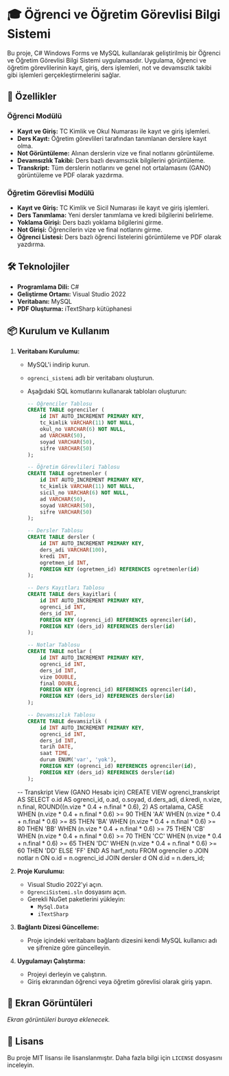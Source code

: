 # 🎓 Öğrenci ve Öğretim Görevlisi Bilgi Sistemi

Bu proje, C# Windows Forms ve MySQL kullanılarak geliştirilmiş bir Öğrenci ve Öğretim Görevlisi Bilgi Sistemi uygulamasıdır. Uygulama, öğrenci ve öğretim görevlilerinin kayıt, giriş, ders işlemleri, not ve devamsızlık takibi gibi işlemleri gerçekleştirmelerini sağlar.

## 🚀 Özellikler

### Öğrenci Modülü

- **Kayıt ve Giriş:** TC Kimlik ve Okul Numarası ile kayıt ve giriş işlemleri.
- **Ders Kayıt:** Öğretim görevlileri tarafından tanımlanan derslere kayıt olma.
- **Not Görüntüleme:** Alınan derslerin vize ve final notlarını görüntüleme.
- **Devamsızlık Takibi:** Ders bazlı devamsızlık bilgilerini görüntüleme.
- **Transkript:** Tüm derslerin notlarını ve genel not ortalamasını (GANO) görüntüleme ve PDF olarak yazdırma.

### Öğretim Görevlisi Modülü

- **Kayıt ve Giriş:** TC Kimlik ve Sicil Numarası ile kayıt ve giriş işlemleri.
- **Ders Tanımlama:** Yeni dersler tanımlama ve kredi bilgilerini belirleme.
- **Yoklama Girişi:** Ders bazlı yoklama bilgilerini girme.
- **Not Girişi:** Öğrencilerin vize ve final notlarını girme.
- **Öğrenci Listesi:** Ders bazlı öğrenci listelerini görüntüleme ve PDF olarak yazdırma.

## 🛠️ Teknolojiler

- **Programlama Dili:** C#
- **Geliştirme Ortamı:** Visual Studio 2022
- **Veritabanı:** MySQL
- **PDF Oluşturma:** iTextSharp kütüphanesi

## 📦 Kurulum ve Kullanım

1. **Veritabanı Kurulumu:**
   - MySQL'i indirip kurun.
   - `ogrenci_sistemi` adlı bir veritabanı oluşturun.
   - Aşağıdaki SQL komutlarını kullanarak tabloları oluşturun:

     ```sql
     -- Öğrenciler Tablosu
     CREATE TABLE ogrenciler (
         id INT AUTO_INCREMENT PRIMARY KEY,
         tc_kimlik VARCHAR(11) NOT NULL,
         okul_no VARCHAR(6) NOT NULL,
         ad VARCHAR(50),
         soyad VARCHAR(50),
         sifre VARCHAR(50)
     );

     -- Öğretim Görevlileri Tablosu
     CREATE TABLE ogretmenler (
         id INT AUTO_INCREMENT PRIMARY KEY,
         tc_kimlik VARCHAR(11) NOT NULL,
         sicil_no VARCHAR(6) NOT NULL,
         ad VARCHAR(50),
         soyad VARCHAR(50),
         sifre VARCHAR(50)
     );

     -- Dersler Tablosu
     CREATE TABLE dersler (
         id INT AUTO_INCREMENT PRIMARY KEY,
         ders_adi VARCHAR(100),
         kredi INT,
         ogretmen_id INT,
         FOREIGN KEY (ogretmen_id) REFERENCES ogretmenler(id)
     );

     -- Ders Kayıtları Tablosu
     CREATE TABLE ders_kayitlari (
         id INT AUTO_INCREMENT PRIMARY KEY,
         ogrenci_id INT,
         ders_id INT,
         FOREIGN KEY (ogrenci_id) REFERENCES ogrenciler(id),
         FOREIGN KEY (ders_id) REFERENCES dersler(id)
     );

     -- Notlar Tablosu
     CREATE TABLE notlar (
         id INT AUTO_INCREMENT PRIMARY KEY,
         ogrenci_id INT,
         ders_id INT,
         vize DOUBLE,
         final DOUBLE,
         FOREIGN KEY (ogrenci_id) REFERENCES ogrenciler(id),
         FOREIGN KEY (ders_id) REFERENCES dersler(id)
     );

     -- Devamsızlık Tablosu
     CREATE TABLE devamsizlik (
         id INT AUTO_INCREMENT PRIMARY KEY,
         ogrenci_id INT,
         ders_id INT,
         tarih DATE,
         saat TIME,
         durum ENUM('var', 'yok'),
         FOREIGN KEY (ogrenci_id) REFERENCES ogrenciler(id),
         FOREIGN KEY (ders_id) REFERENCES dersler(id)
     );
    -- Transkript View (GANO Hesabı için)
CREATE VIEW ogrenci_transkript AS
SELECT
    o.id AS ogrenci_id,
    o.ad,
    o.soyad,
    d.ders_adi,
    d.kredi,
    n.vize,
    n.final,
    ROUND((n.vize * 0.4 + n.final * 0.6), 2) AS ortalama,
    CASE
        WHEN (n.vize * 0.4 + n.final * 0.6) >= 90 THEN 'AA'
        WHEN (n.vize * 0.4 + n.final * 0.6) >= 85 THEN 'BA'
        WHEN (n.vize * 0.4 + n.final * 0.6) >= 80 THEN 'BB'
        WHEN (n.vize * 0.4 + n.final * 0.6) >= 75 THEN 'CB'
        WHEN (n.vize * 0.4 + n.final * 0.6) >= 70 THEN 'CC'
        WHEN (n.vize * 0.4 + n.final * 0.6) >= 65 THEN 'DC'
        WHEN (n.vize * 0.4 + n.final * 0.6) >= 60 THEN 'DD'
        ELSE 'FF'
    END AS harf_notu
FROM
    ogrenciler o
JOIN
    notlar n ON o.id = n.ogrenci_id
JOIN
    dersler d ON d.id = n.ders_id;

2. **Proje Kurulumu:**
   - Visual Studio 2022'yi açın.
   - `OgrenciSistemi.sln` dosyasını açın.
   - Gerekli NuGet paketlerini yükleyin:
     - `MySql.Data`
     - `iTextSharp`

3. **Bağlantı Dizesi Güncelleme:**
   - Proje içindeki veritabanı bağlantı dizesini kendi MySQL kullanıcı adı ve şifrenize göre güncelleyin.

4. **Uygulamayı Çalıştırma:**
   - Projeyi derleyin ve çalıştırın.
   - Giriş ekranından öğrenci veya öğretim görevlisi olarak giriş yapın.

## 📄 Ekran Görüntüleri

*Ekran görüntüleri buraya eklenecek.*

## 📜 Lisans

Bu proje MIT lisansı ile lisanslanmıştır. Daha fazla bilgi için `LICENSE` dosyasını inceleyin.

